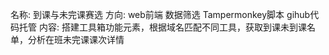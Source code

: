名称: 到课与未完课赛选
方向: web前端 数据筛选 Tampermonkey脚本 gihub代码托管
内容:
搭建工具箱功能元素，根据域名匹配不同工具，获取到课未到课名单，分析在班未完课课次详情
